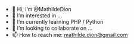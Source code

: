 - 👋 Hi, I’m @MathildeDion
- 👀 I’m interested in ...
- 🌱 I’m currently learning PHP / Python
- 💞️ I’m looking to collaborate on ...
- 📫 How to reach me: mathilde.dion@gmail.com

<!---
MathildeDion/MathildeDion is a ✨ special ✨ repository because its `README.md` (this file) appears on your GitHub profile.
You can click the Preview link to take a look at your changes.
--->
